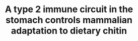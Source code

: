 ---
title: "A type 2 immune circuit in the stomach controls mammalian adaptation to dietary chitin"
authors: "Kim D, Wang Y, Jung H, Field RL, Zhang X, Liu T, Ma C, **Fraser JS**, Brestoff JR, Van Dyken SJ"
journal: "Science"
pub_date: "2023-09-07"
image: "/static/img/pub/2023_kim.png"
pmid: "37676935"
#pmcid: "PMC9926234"
doi: "10.1126/science.add5649"
pdf: "http://cdn.fraserlab.com/publications/2023_kim.pdf"
---